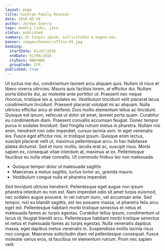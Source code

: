 ```yaml
---
layout: page
title: Cochran Family Reunion
date: 2016-05-24
author: Jordan Guerra
tags: weekly links, java
status: published
summary: In turpis ipsum, sollicitudin a magna non.
banner: images/banner/office-01.jpg
booking:
  startDate: 01/07/2016
  endDate: 01/09/2016
  ctyhocn: BNAVNHX
  groupCode: CFR
published: true
---
```

Ut luctus nisi dui, condimentum laoreet arcu aliquam quis. Nullam id risus et libero viverra ultricies. Mauris quis facilisis lorem, at efficitur dui. Nullam porta lobortis dui, ac molestie ante porttitor ut. Praesent nec neque rhoncus, tristique leo a, sodales ex. Vestibulum tincidunt velit placerat lacus condimentum tincidunt. Praesent placerat volutpat mi ac aliquam. Nulla ultrices efficitur arcu at eleifend. Duis mollis elementum tellus ac tincidunt. Quisque est ipsum, vehicula ut dolor sit amet, laoreet porta quam.
Curabitur eu condimentum diam. Praesent convallis accumsan feugiat. Donec tempor purus in sodales tincidunt. Sed fringilla rutrum metus in pharetra. Nullam nisi enim, hendrerit non odio imperdiet, cursus lacinia sem. In eget venenatis leo. Fusce eget efficitur nisi, in tristique ipsum. Quisque enim lectus, suscipit placerat velit ut, maximus pellentesque arcu. In hac habitasse platea dictumst. Sed et nunc mollis, iaculis erat ac, suscipit risus. Morbi sapien ex, consequat vitae interdum at, maximus at ex. Pellentesque faucibus eu nulla vitae convallis. Ut commodo finibus leo non malesuada.

* Quisque tempor dolor ut malesuada sagittis
* Maecenas a metus sagittis, luctus tortor ac, gravida mauris
* Vestibulum congue nulla et pharetra imperdiet.

Sed tincidunt ultrices hendrerit. Pellentesque eget augue non ipsum pharetra interdum eu non est. Nam imperdiet odio sit amet turpis euismod, nec sodales augue posuere. In vel rutrum nunc, vel accumsan ante. Sed tempor, nisl eu blandit sagittis, est leo posuere massa, ut pharetra felis arcu eget est. Pellentesque habitant morbi tristique senectus et netus et malesuada fames ac turpis egestas. Curabitur tellus ipsum, condimentum ut lacus id, feugiat blandit arcu. Pellentesque habitant morbi tristique senectus et netus et malesuada fames ac turpis egestas. Nulla venenatis dapibus massa, eget dapibus metus venenatis in. Suspendisse mollis lacinia risus non congue. Maecenas sollicitudin diam vel pellentesque consequat. Fusce molestie varius eros, id faucibus mi elementum rutrum. Proin nec sapien velit.
